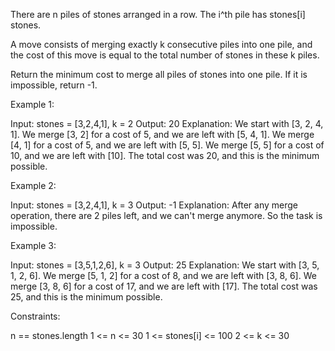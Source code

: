 There are n piles of stones arranged in a row. The i^th pile has stones[i]
stones.

A move consists of merging exactly k consecutive piles into one pile, and the
cost of this move is equal to the total number of stones in these k piles.

Return the minimum cost to merge all piles of stones into one pile. If it is
impossible, return -1.


Example 1:


Input: stones = [3,2,4,1], k = 2
Output: 20
Explanation: We start with [3, 2, 4, 1].
We merge [3, 2] for a cost of 5, and we are left with [5, 4, 1].
We merge [4, 1] for a cost of 5, and we are left with [5, 5].
We merge [5, 5] for a cost of 10, and we are left with [10].
The total cost was 20, and this is the minimum possible.


Example 2:


Input: stones = [3,2,4,1], k = 3
Output: -1
Explanation: After any merge operation, there are 2 piles left, and we can't
merge anymore.  So the task is impossible.


Example 3:


Input: stones = [3,5,1,2,6], k = 3
Output: 25
Explanation: We start with [3, 5, 1, 2, 6].
We merge [5, 1, 2] for a cost of 8, and we are left with [3, 8, 6].
We merge [3, 8, 6] for a cost of 17, and we are left with [17].
The total cost was 25, and this is the minimum possible.



Constraints:


n == stones.length
1 <= n <= 30
1 <= stones[i] <= 100
2 <= k <= 30




